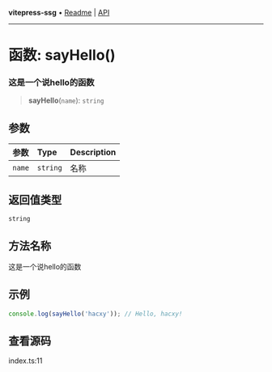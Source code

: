 **vitepress-ssg** • [Readme](../README.md) \| [API](../globals.md)

***

# 函数: sayHello()

### 这是一个说hello的函数

<a id="undefined" name="undefined"></a>

> **sayHello**(`name`): `string`

## 参数

| 参数 | Type | Description |
| :------ | :------ | :------ |
| `name` | `string` | 名称 |

## 返回值类型

`string`

## 方法名称

这是一个说hello的函数

## 示例

```ts
console.log(sayHello('hacxy')); // Hello, hacxy!
```

## 查看源码

index.ts:11
